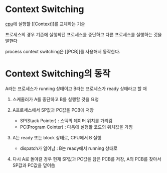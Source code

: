 # Context Switching

[cpu](CPU)에 실행할 [[Context]]를 교체하는 기술

프로세스의 경우 기존에 실행되던 프로세스를 중단하고 다른 프로세스를 실행하는 것을 말한다

process context switching은 [[PCB]]를 사용해서 동작한다.

# Context Switching의 동작

A라는 프로세스가 running 상태이고 B라는 프로세스가 ready 상태라고 할 때

1. 스케줄러가 A를 중단하고 B를 실행할 것을 요청
   
2. A프로세스에서 SP값과 PC값을 PCB에 저장
   - SP(Stack Pointer) : 스택의 데이터 위치를 가리킴
   - PC(Program Cointer) : 다음에 실행할 코드의 위치값을 가짐
 
3. A는 ready 또는 block 상태로, CPU에서 B 실행
   - dispatch가 일어남 : B는 ready에서 running 상태로

4. 다시 A로 돌아갈 경우 현재 SP값과 PC값을 담은 PCB를 저장, A의 PCB를 찾아서 SP값과 PC값을 덮어씀

